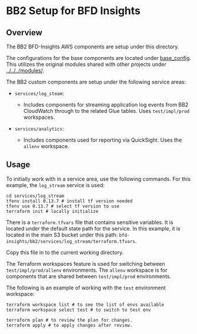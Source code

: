 # BB2 Setup for BFD Insights

## Overview

The BB2 BFD-Insights AWS components are setup under this directory.

The configurations for the base components are located under [base_config](https://github.com/CMSgov/beneficiary-fhir-data/tree/master/insights/terraform/projects/bb2/base_config). This utilizes the original modules shared with other projects under [../../../modules/](https://github.com/CMSgov/beneficiary-fhir-data/tree/master/insights/terraform/modules).

The BB2 custom components are setup under the following service areas:

- `services/log_steam`:
  - Includes components for streaming application log events from BB2 CloudWatch through to the related Glue tables. Uses `test/impl/prod` workspaces.

- `services/analytics`:
  - Includes components used for reporting via QuickSight. Uses the `allenv` workspace.

## Usage

To initially work with in a service area, use the following commands. For this example, the `log_stream` service is used:

```
cd services/log_stream
tfenv install 0.13.7 # install tf version needed
tfenv use 0.13.7 # select tf version to use
terraform init # locally initialize 
```

There is a `terraform.tfvars` file that contains sensitive variables. It is located under the default state path for the service. In this example, it is located in the main S3 bucket under this path:  `bfd-insights/bb2/services/log_stream/terraform.tfvars`.

Copy this file in to the current working directory.

The Terraform workspaces feature is used for switching between `test/impl/prod/allenv` environments. The `allenv` workspace is for components that are shared between `test/impl/prod` environments.

The following is an example of working with the `test` environment workspace:

```
terraform workspace list # to see the list of envs available
terraform workspace select test # to switch to test env

terraform plan # to review the plan for changes.
terraform apply # to apply changes after review.
```